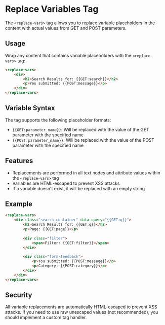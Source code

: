 # Replace Variables Tag

The `<replace-vars>` tag allows you to replace variable placeholders in the content with actual values from GET and POST parameters.

## Usage

Wrap any content that contains variable placeholders with the `<replace-vars>` tag:

```html
<replace-vars>
    <div>
        <h2>Search Results for: {{GET:search}}</h2>
        <p>You submitted: {{POST:message}}</p>
    </div>
</replace-vars>
```

## Variable Syntax

The tag supports the following placeholder formats:

- `{{GET:parameter_name}}`: Will be replaced with the value of the GET parameter with the specified name
- `{{POST:parameter_name}}`: Will be replaced with the value of the POST parameter with the specified name

## Features

- Replacements are performed in all text nodes and attribute values within the `<replace-vars>` tag
- Variables are HTML-escaped to prevent XSS attacks
- If a variable doesn't exist, it will be replaced with an empty string

## Example

```html
<replace-vars>
    <div class="search-container" data-query="{{GET:q}}">
        <h2>Search Results for: {{GET:q}}</h2>
        <p>Page: {{GET:page}}</p>
        
        <div class="filter">
            <span>Filter: {{GET:filter}}</span>
        </div>
        
        <div class="form-feedback">
            <p>You submitted: {{POST:message}}</p>
            <p>Category: {{POST:category}}</p>
        </div>
    </div>
</replace-vars>
```

## Security

All variable replacements are automatically HTML-escaped to prevent XSS attacks. If you need to use raw unescaped values (not recommended), you should implement a custom tag handler.
